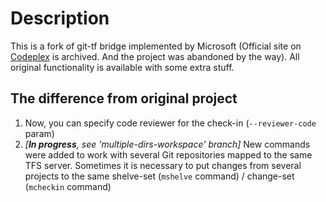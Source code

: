 # Description
This is a fork of git-tf bridge implemented by Microsoft (Official site on [Codeplex](https://archive.codeplex.com/?p=gittf) is archived. And the project was abandoned by the way).
All original functionality is available with some extra stuff.

## The difference from original project
1. Now, you can specify code reviewer for the check-in (`--reviewer-code` param)
2. _[**In progress**, see 'multiple-dirs-workspace' branch]_ New commands were added to work with several Git repositories mapped to the same TFS server. Sometimes it is necessary to put changes from several projects to the same shelve-set (`mshelve` command) / change-set (`mcheckin` command)